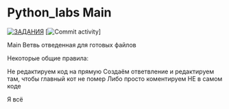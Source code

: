# Python_labs Main
[![ЗАДАНИЯ](https://img.shields.io/static/v1?label=Google-Disk&message=%D0%97%D0%90%D0%94%D0%90%D0%9D%D0%98%D0%AF&color=red&logo=googledrive&style=for-the-badge)](https://drive.google.com/drive/folders/1Azp_k1GdCND3BvPCFtL8tq_kPquRT5UE?usp=sharing)
[![Commit activity](https://img.shields.io/github/commit-activity/w/BaldaAzz/Python_labs?style=for-the-badge)]

Main 
  Ветвь отведенная для готовых файлов
  
Некоторые общие правила:

  Не редактируем код на прямую
    Создаём ответвление и редактируем там, чтобы главный кот не помер
    Либо просто коментируем НЕ в самом коде
    
Я всё
